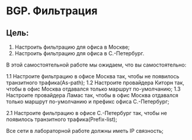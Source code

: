 # BGP. Фильтрация

## Цель:  

1. Настроить фильтрацию для офиса в Москве;
2. Настроить фильтрацию для офиса в С.-Петербург.

В этой самостоятельной работе мы ожидаем, что вы самостоятельно: 

1.1 Настроите фильтрацию в офисе Москва так, чтобы не появилось транзитного трафика(As-path);
1.2 Настроите провайдера Киторн так, чтобы в офис Москва отдавался только маршрут по-умолчанию; 
1.3 Настроите провайдера Ламас так, чтобы в офис Москва отдавался только маршрут по-умолчанию и префикс офиса С.-Петербург;  

2.1 Настроите фильтрацию в офисе С.-Петербург так, чтобы не появилось транзитного трафика(Prefix-list);  

 
Все сети в лабораторной работе должны иметь IP связность;  


